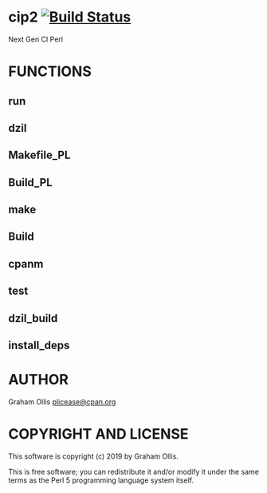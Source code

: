 # cip2 [![Build Status](https://secure.travis-ci.org/plicease/cip2.png)](http://travis-ci.org/plicease/cip2)

Next Gen CI Perl

# FUNCTIONS

## run

## dzil

## Makefile\_PL

## Build\_PL

## make

## Build

## cpanm

## test

## dzil\_build

## install\_deps

# AUTHOR

Graham Ollis <plicease@cpan.org>

# COPYRIGHT AND LICENSE

This software is copyright (c) 2019 by Graham Ollis.

This is free software; you can redistribute it and/or modify it under
the same terms as the Perl 5 programming language system itself.
